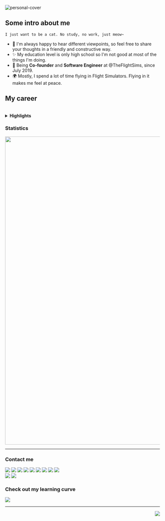 ![personal-cover](https://github.com/shiroinekotfs/shiroinekotfs/assets/115929530/a5591fb7-23f0-4d00-8b38-26c40f7f2ef6)

## Some intro about me


```markdown
I just want to be a cat. No study, no work, just meow~ 
```

* 🙌 I'm always happy to hear different viewpoints, so feel free to share your thoughts in a friendly and constructive way.
* ✨ My education level is only high school so I'm not good at most of the things I'm doing.
* 🏢 Being **Co-founder** and **Software Engineer** at @TheFlightSims, since July 2019.
* 🌍 Mostly, I spend a lot of time flying in Flight Simulators. Flying in it makes me feel at peace.

## My career

<br>

<details>
    <summary><b>Highlights</b></summary>
    <br>
<details>
  <summary>Browser</summary>
  <br>
<a><img src="https://img.shields.io/badge/Edge-0078D7?style=for-the-badge&logo=Microsoft-edge&logoColor=white" /></a>
<a><img src="https://img.shields.io/badge/Google%20Chrome-4285F4?style=for-the-badge&logo=GoogleChrome&logoColor=white" /></a>
<a><img src="https://img.shields.io/badge/Tor-7D4698?style=for-the-badge&logo=Tor-Browser&logoColor=white" /></a>
</details>

<br>

<details>
  <summary>Creativity</summary>
  <br>
<a><img src="https://img.shields.io/badge/blender-%23F5792A.svg?style=for-the-badge&logo=blender&logoColor=white" /></a>
<a><img src="https://img.shields.io/badge/Gimp-657D8B?style=for-the-badge&logo=gimp&logoColor=FFFFFF" /></a>
<a><img src="https://img.shields.io/badge/Inkscape-e0e0e0?style=for-the-badge&logo=inkscape&logoColor=080A13" /></a>
<a><img src="https://img.shields.io/badge/OBS Studio-000?style=for-the-badge&logo=obsstudio&logoColor=white" /></a>
<a><img src="https://img.shields.io/badge/NVIDIA Omniverse-%234ea94b.svg?style=for-the-badge&logo=nvidia&logoColor=white" /></a>
<a><img src="https://img.shields.io/badge/VOCALOID-000?style=for-the-badge&logo=yamahacorporation&logoColor=white" /></a>
</details>

<br>

<details>
  <summary>Databases</summary>
  <br>
<a><img src="https://img.shields.io/badge/Microsoft%20SQL%20Server-CC2927?style=for-the-badge&logo=microsoft%20sql%20server&logoColor=white" /></a>
<a><img src="https://img.shields.io/badge/MongoDB-%234ea94b.svg?style=for-the-badge&logo=mongodb&logoColor=white" /></a>
<a><img src="https://img.shields.io/badge/mysql-%2300f.svg?style=for-the-badge&logo=mysql&logoColor=white" /></a>
<a><img src="https://img.shields.io/badge/sqlite-%2307405e.svg?style=for-the-badge&logo=sqlite&logoColor=white" /></a>
</details>

<br>

<details>
    <summary>Framework</summary>
    <br>
<a><img src="https://img.shields.io/badge/.NET-5C2D91?style=for-the-badge&logo=.net&logoColor=white" /></a>
<a><img src="https://img.shields.io/badge/Anaconda-%2344A833.svg?style=for-the-badge&logo=anaconda&logoColor=white" /></a>
<a><img src="https://img.shields.io/badge/bootstrap-%238511FA.svg?style=for-the-badge&logo=bootstrap&logoColor=white" /></a>
<a><img src="https://img.shields.io/badge/django-%23092E20.svg?style=for-the-badge&logo=django&logoColor=white" /></a>
<a><img src="https://img.shields.io/badge/Flutter-%2302569B.svg?style=for-the-badge&logo=Flutter&logoColor=white" /></a>
<a><img src="https://img.shields.io/badge/less-2B4C80?style=for-the-badge&logo=less&logoColor=white" /></a>
<a><img src="https://img.shields.io/badge/NPM-%23CB3837.svg?style=for-the-badge&logo=npm&logoColor=white" /></a>
<a><img src="https://img.shields.io/badge/node.js-6DA55F?style=for-the-badge&logo=node.js&logoColor=white" /></a>
<a><img src="https://img.shields.io/badge/opencv-%23white.svg?style=for-the-badge&logo=opencv&logoColor=white" /></a>
<a><img src="https://img.shields.io/badge/OpenGL-%23FFFFFF.svg?style=for-the-badge&logo=opengl" /></a>
<a><img src="https://img.shields.io/badge/react-%2320232a.svg?style=for-the-badge&logo=react&logoColor=%2361DAFB" /></a>
<a><img src="https://img.shields.io/badge/tailwindcss-%2338B2AC.svg?style=for-the-badge&logo=tailwind-css&logoColor=white" /></a>
<a><img src="https://img.shields.io/badge/vuejs-%2335495e.svg?style=for-the-badge&logo=vuedotjs&logoColor=%234FC08D" /></a>
</details>

<br>

<details>
    <summary>Game Engine</summary>
    <br>
<a><img src="https://img.shields.io/badge/unity-%23000000.svg?style=for-the-badge&logo=unity&logoColor=white" /></a>
</details>

<br>

<details>
    <summary>Cloud Platform</summary>
    <br>
<a><img src="https://img.shields.io/badge/azure-%230072C6.svg?style=for-the-badge&logo=microsoftazure&logoColor=white" /></a>
<a><img src="https://img.shields.io/badge/Cloudflare-F38020?style=for-the-badge&logo=Cloudflare&logoColor=white" /></a>
<a><img src="https://img.shields.io/badge/github%20pages-121013?style=for-the-badge&logo=github&logoColor=white" /></a>
<a><img src="https://img.shields.io/badge/GoogleCloud-%234285F4.svg?style=for-the-badge&logo=google-cloud&logoColor=white" /></a>
</details>

<br>

<details>
    <summary>IDEs/Editors</summary>
    <br>
<a><img src="https://img.shields.io/badge/Android%20Studio-3DDC84.svg?style=for-the-badge&logo=android-studio&logoColor=white" /></a>
<a><img src="https://img.shields.io/badge/Notepad++-90E59A.svg?style=for-the-badge&logo=notepad%2b%2b&logoColor=black" /></a>
<a><img src="https://img.shields.io/badge/Replit-DD1200?style=for-the-badge&logo=Replit&logoColor=white" /></a>
<a><img src="https://img.shields.io/badge/VIM-%2311AB00.svg?style=for-the-badge&logo=vim&logoColor=white" /></a>
<a><img src="https://img.shields.io/badge/Visual%20Studio%20Code-0078d7.svg?style=for-the-badge&logo=visual-studio-code&logoColor=white" /></a>
<a><img src="https://img.shields.io/badge/Visual%20Studio-5C2D91.svg?style=for-the-badge&logo=visual-studio&logoColor=white" /></a>
</details>

<br>

<details>
    <summary>Computer Language</summary>
    <br>
<a><img src="https://img.shields.io/badge/c-%2300599C.svg?style=for-the-badge&logo=c&logoColor=white" /></a>
<a><img src="https://img.shields.io/badge/c%23-%23239120.svg?style=for-the-badge&logo=c-sharp&logoColor=white" /></a>
<a><img src="https://img.shields.io/badge/c++-%2300599C.svg?style=for-the-badge&logo=c%2B%2B&logoColor=white" /></a>
<a><img src="https://img.shields.io/badge/html5-%23E34F26.svg?style=for-the-badge&logo=html5&logoColor=white" /></a>
<a><img src="https://img.shields.io/badge/javascript-%23323330.svg?style=for-the-badge&logo=javascript&logoColor=%23F7DF1E" /></a>
<a><img src="https://img.shields.io/badge/lua-%232C2D72.svg?style=for-the-badge&logo=lua&logoColor=white" /></a>
<a><img src="https://img.shields.io/badge/markdown-%23000000.svg?style=for-the-badge&logo=markdown&logoColor=white" /></a>
<a><img src="https://img.shields.io/badge/PowerShell-%235391FE.svg?style=for-the-badge&logo=powershell&logoColor=white" /></a>
<a><img src="https://img.shields.io/badge/python-3670A0?style=for-the-badge&logo=python&logoColor=ffdd54" /></a>
<a><img src="https://img.shields.io/badge/ruby-%23CC342D.svg?style=for-the-badge&logo=ruby&logoColor=white" /></a>
<a><img src="https://img.shields.io/badge/shell_script-%23121011.svg?style=for-the-badge&logo=gnu-bash&logoColor=white" /></a>
<a><img src="https://img.shields.io/badge/Command Prompt-%234D4D4D.svg?style=for-the-badge&logo=windows-terminal&logoColor=white" /></a>
</details>

<br>

<details>
    <summary>Machine Learning</summary>
    <br>
<a><img src="https://img.shields.io/badge/PyTorch-%23EE4C2C.svg?style=for-the-badge&logo=PyTorch&logoColor=white" /></a>
<a><img src="https://img.shields.io/badge/TensorFlow-%23FF6F00.svg?style=for-the-badge&logo=TensorFlow&logoColor=white" /></a>
</details>

<br>

<details>
    <summary>Office Softwares</summary>
    <br>
<a><img src="https://img.shields.io/badge/LibreOffice-%2318A303?style=for-the-badge&logo=LibreOffice&logoColor=white" /></a>
<a><img src="https://img.shields.io/badge/Microsoft_Office-D83B01?style=for-the-badge&logo=microsoft-office&logoColor=white" /></a>
</details>

<br>

<details>
    <summary>Operating System</summary>
    <br>
<a><img src="https://img.shields.io/badge/Android-3DDC84?style=for-the-badge&logo=android&logoColor=white" /></a>
<a><img src="https://img.shields.io/badge/Arch%20Linux-1793D1?logo=arch-linux&logoColor=fff&style=for-the-badge" /></a>
<a><img src="https://img.shields.io/badge/Debian-D70A53?style=for-the-badge&logo=debian&logoColor=white" /></a>
<a><img src="https://img.shields.io/badge/Kali-268BEE?style=for-the-badge&logo=kalilinux&logoColor=white" /></a>
<a><img src="https://img.shields.io/badge/mac%20os-000000?style=for-the-badge&logo=macos&logoColor=F0F0F0" /></a>
<a><img src="https://img.shields.io/badge/Ubuntu-E95420?style=for-the-badge&logo=ubuntu&logoColor=white" /></a>
<a><img src="https://img.shields.io/badge/Windows-0078D6?style=for-the-badge&logo=windows&logoColor=white" /></a>
<a><img src="https://img.shields.io/badge/Windows%20Server-0078D6?style=for-the-badge&logo=windows&logoColor=white" /></a>
</details>

<br>

<details>
    <summary>Virtualization/Self-hosting deployment</summary>
    <br>
<a><img src="https://img.shields.io/badge/docker-%230db7ed.svg?style=for-the-badge&logo=docker&logoColor=white" /></a>
<a><img src="https://img.shields.io/badge/Hyper V-0078D6?style=for-the-badge&logo=windows&logoColor=white" /></a>
</details>

<br>

<details>
    <summary>Quantum Computing Libraries</summary>
    <br>
<a><img src="https://img.shields.io/badge/Qiskit-%236929C4.svg?style=for-the-badge&logo=Qiskit&logoColor=white" /></a>
</details>

</details>

### Statistics

<p align="center">
<img align="center" width="1000" height="auto" src="https://github-readme-stats.vercel.app/api?username=shiroinekotfs&show_icons=true&theme=default" />
</p>

---

### Contact me

<p align="left">
<img src="https://img.shields.io/badge/-%231877F2.svg?style=for-the-badge&logo=Facebook&logoColor=white" />
<img src="https://img.shields.io/badge/-D14836?style=for-the-badge&logo=gmail&logoColor=white" />
<img src="https://img.shields.io/badge/-%23E4405F.svg?style=for-the-badge&logo=Instagram&logoColor=white" />
<img src="https://img.shields.io/badge/-%230077B5.svg?style=for-the-badge&logo=linkedin&logoColor=white" />
<img src="https://img.shields.io/badge/-%231DA1F2.svg?style=for-the-badge&logo=Twitter&logoColor=white" />
<img src="https://img.shields.io/badge/-%23FF0000.svg?style=for-the-badge&logo=YouTube&logoColor=white" />
<img src="https://img.shields.io/badge/-%231877F2.svg?style=for-the-badge&logo=pypi&logoColor=white" />
<img src="https://img.shields.io/badge/-%23121011.svg?style=for-the-badge&logo=github&logoColor=white" />
<img src="https://img.shields.io/badge/-%23E4405F.svg?style=for-the-badge&logo=osu&logoColor=white" />
<br>
<img src="https://img.shields.io/badge/Docker Hub-%230db7ed.svg?style=for-the-badge&logo=docker&logoColor=white" />
<img src="https://img.shields.io/badge/@shiroinekotfs-%235865F2.svg?style=for-the-badge&logo=discord&logoColor=white" />
</p>

### Check out my learning curve

<p>
<img src="https://img.shields.io/badge/Microsoft_Learn/shiroinekotfs-258ffa?style=for-the-badge&logo=microsoft&logoColor=white" />
</p>

---

<p align="right">
<img src="https://komarev.com/ghpvc/?username=shiroinekotfs&style=for-the-badge" />
</p>
